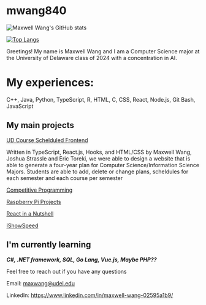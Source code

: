 # mwang840
![Maxwell Wang's GitHub stats](https://github-readme-stats.vercel.app/api?username=mwang840&theme=dark&show_icons=true)

[![Top Langs](https://github-readme-stats.vercel.app/api/top-langs/?username=mwang840&exclude_repo=Population-Analysis&theme=darcula)](https://github.com/mwang840/github-readme-stats)


Greetings! My name is Maxwell Wang and I am a  Computer Science major at the University of Delaware class of 2024 with a concentration in AI.

<h1>My experiences:</h1>

C++, Java, Python, TypeScript, R, HTML, C, CSS, React, Node.js, Git Bash, JavaScript

<h2>My main projects</h2>

[UD Course Schelduled Frontend](https://github.com/UD-CISC275-S22/cis-scheduler-team-007)

<p>Written in TypeScript, React.js, Hooks, and HTML/CSS by Maxwell Wang, Joshua Strassle and Eric Toreki, 
 we were able to design a website that is able to generate a four-year plan for Computer Science/Information Science Majors. 
 Students are able to add, delete or change plans, scheldules for each semester and each course per semester </p>
 


[Competitive Programming](https://github.com/mwang840/CompetiveProgramming)

[Raspberry Pi Projects](https://github.com/mwang840/PiProjectsNScripts)

[React in a Nutshell](https://github.com/mwang840/React-In-A-nutshell)

[IShowSpeed](https://github.com/mwang840/IShowSpeed)

<h2> I'm currently learning </h2>

***C#, .NET framework, SQL, Go Lang, Vue.js, Maybe PHP??***

Feel free to reach out if you have any questions 

Email: maxwang@udel.edu

LinkedIn: https://www.linkedin.com/in/maxwell-wang-02595a1b9/


